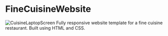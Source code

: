 # FineCuisineWebsite
![CuisineLaptopScreen](https://user-images.githubusercontent.com/90852186/164995055-ad317caf-9610-4564-bc2b-6b5c1f594c78.png)
Fully responsive website template for a fine cuisine restaurant. Built using HTML and CSS.
